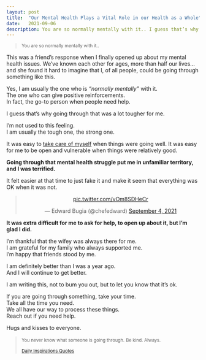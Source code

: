 ```yaml
---
layout: post
title:  "Our Mental Health Plays a Vital Role in our Health as a Whole"
date:   2021-09-06
description: You are so normally mentally with it.. I guess that’s why going through that was a lot tougher.
---
```


> <small>You are so normally mentally with it..</small>

This was a friend’s response when I finally opened up about my mental health issues. We’ve known each other for ages, more than half our lives… and she found it hard to imagine that I, of all people, could be going through something like this.

Yes, I am usually the one who is *“normally mentally”* with it.<br>
The one who can give positive reinforcements.<br>
In fact, the go-to person when people need help.

I guess that’s why going through that was a lot tougher for me.

I’m not used to this feeling.<br>
I am usually the tough one, the strong one.

It was easy to [take care of myself](/blog/take-care-of-yourself-find-your-bliss/) when things were going well. It was easy for me to be open and vulnerable when things were relatively good.

**Going through that mental health struggle put me in unfamiliar territory, and I was terrified.**

It felt easier at that time to just fake it and make it seem that everything was OK when it was not.

<center><blockquote class="twitter-tweet"><p lang="zxx" dir="ltr"><a href="https://t.co/vOm8SDHeCr">pic.twitter.com/vOm8SDHeCr</a></p>&mdash; Edward Bugia (@chefedward) <a href="https://twitter.com/chefedward/status/1434079923489030155?ref_src=twsrc%5Etfw">September 4, 2021</a></blockquote> <script async src="https://platform.twitter.com/widgets.js" charset="utf-8"></script></center>

**It was extra difficult for me to ask for help, to open up about it, but I’m glad I did.**

I’m thankful that the wifey was always there for me.<br>
I am grateful for my family who always supported me.<br>
I’m happy that friends stood by me.

I am definitely better than I was a year ago.<br>
And I will continue to get better.

I am writing this, not to bum you out, but to let you know that it’s ok.

If you are going through something, take your time.<br>
Take all the time you need.<br>
We all have our way to process these things.<br>
Reach out if you need help.

Hugs and kisses to everyone.

> <small>You never know what someone is going through.</small>
> <small>Be kind. Always.</small>
> 
> <small>[Daily Inspirations Quotes](https://www.dailyinspirationalquotes.in/2016/10/never-know-someone-going-kind/)</small>